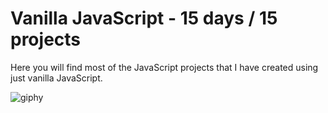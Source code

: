 # Vanilla JavaScript - 15 days / 15 projects
<p>Here you will find most of the JavaScript projects that I have created using just vanilla JavaScript.</p>

![giphy](https://user-images.githubusercontent.com/102038261/200190122-c49f4e6f-c9cd-4e9f-83bc-e42eeba7b515.gif)
